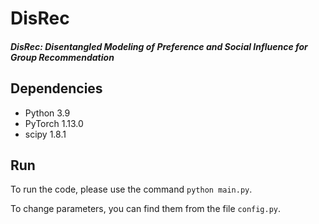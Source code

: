 # DisRec



##### DisRec: Disentangled Modeling of Preference and Social Influence for Group Recommendation



## Dependencies

- Python 3.9
- PyTorch 1.13.0
- scipy 1.8.1



## Run

To run the code, please use the command ```python main.py```.

To change parameters, you can find them from the file ```config.py```.

